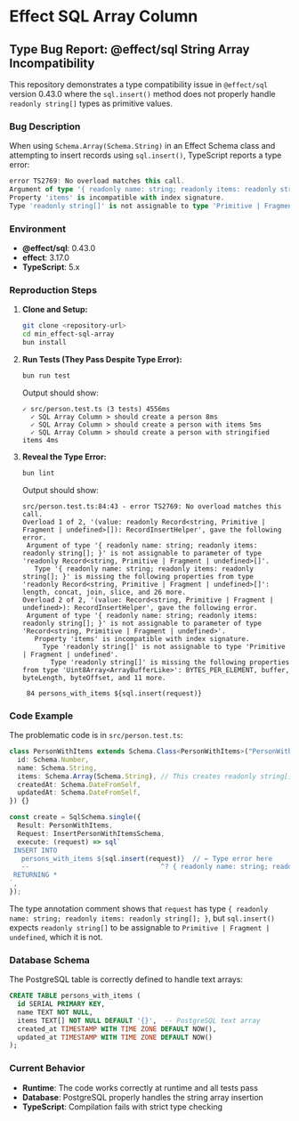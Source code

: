 # Effect SQL Array Column

## Type Bug Report: @effect/sql String Array Incompatibility

This repository demonstrates a type compatibility issue in `@effect/sql` version
0.43.0 where the `sql.insert()` method does not properly handle
`readonly string[]` types as primitive values.

### Bug Description

When using `Schema.Array(Schema.String)` in an Effect Schema class and
attempting to insert records using `sql.insert()`, TypeScript reports a type
error:

```typescript
error TS2769: No overload matches this call.
Argument of type '{ readonly name: string; readonly items: readonly string[]; }' is not assignable to parameter of type 'Record<string, Primitive | Fragment | undefined>'.
Property 'items' is incompatible with index signature.
Type 'readonly string[]' is not assignable to type 'Primitive | Fragment | undefined'.
```

### Environment

- **@effect/sql**: 0.43.0
- **effect**: 3.17.0
- **TypeScript**: 5.x

### Reproduction Steps

1. **Clone and Setup:**

   ```bash
   git clone <repository-url>
   cd min_effect-sql-array
   bun install
   ```

2. **Run Tests (They Pass Despite Type Error):**

   ```bash
   bun run test
   ```

   Output should show:

   ```text
   ✓ src/person.test.ts (3 tests) 4556ms
     ✓ SQL Array Column > should create a person 8ms
     ✓ SQL Array Column > should create a person with items 5ms
     ✓ SQL Array Column > should create a person with stringified items 4ms
   ```

3. **Reveal the Type Error:**

   ```bash
   bun lint
   ```

   Output should show:

   ```text
   src/person.test.ts:84:43 - error TS2769: No overload matches this call.
   Overload 1 of 2, '(value: readonly Record<string, Primitive | Fragment | undefined>[]): RecordInsertHelper', gave the following error.
    Argument of type '{ readonly name: string; readonly items: readonly string[]; }' is not assignable to parameter of type 'readonly Record<string, Primitive | Fragment | undefined>[]'.
      Type '{ readonly name: string; readonly items: readonly string[]; }' is missing the following properties from type 'readonly Record<string, Primitive | Fragment | undefined>[]': length, concat, join, slice, and 26 more.
   Overload 2 of 2, '(value: Record<string, Primitive | Fragment | undefined>): RecordInsertHelper', gave the following error.
    Argument of type '{ readonly name: string; readonly items: readonly string[]; }' is not assignable to parameter of type 'Record<string, Primitive | Fragment | undefined>'.
      Property 'items' is incompatible with index signature.
        Type 'readonly string[]' is not assignable to type 'Primitive | Fragment | undefined'.
          Type 'readonly string[]' is missing the following properties from type 'Uint8Array<ArrayBufferLike>': BYTES_PER_ELEMENT, buffer, byteLength, byteOffset, and 11 more.

    84 persons_with_items ${sql.insert(request)}
   ```

### Code Example

The problematic code is in `src/person.test.ts`:

```typescript
class PersonWithItems extends Schema.Class<PersonWithItems>("PersonWithItems")({
  id: Schema.Number,
  name: Schema.String,
  items: Schema.Array(Schema.String), // This creates readonly string[]
  createdAt: Schema.DateFromSelf,
  updatedAt: Schema.DateFromSelf,
}) {}

const create = SqlSchema.single({
  Result: PersonWithItems,
  Request: InsertPersonWithItemsSchema,
  execute: (request) => sql`
 INSERT INTO
   persons_with_items ${sql.insert(request)}  // ← Type error here
   --                                 ^? { readonly name: string; readonly items: readonly string[]; }
 RETURNING *
`,
});
```

The type annotation comment shows that `request` has type
`{ readonly name: string; readonly items: readonly string[]; }`, but
`sql.insert()` expects `readonly string[]` to be assignable to
`Primitive | Fragment | undefined`, which it is not.

### Database Schema

The PostgreSQL table is correctly defined to handle text arrays:

```sql
CREATE TABLE persons_with_items (
  id SERIAL PRIMARY KEY,
  name TEXT NOT NULL,
  items TEXT[] NOT NULL DEFAULT '{}',  -- PostgreSQL text array
  created_at TIMESTAMP WITH TIME ZONE DEFAULT NOW(),
  updated_at TIMESTAMP WITH TIME ZONE DEFAULT NOW()
);
```

### Current Behavior

- **Runtime**: The code works correctly at runtime and all tests pass
- **Database**: PostgreSQL properly handles the string array insertion
- **TypeScript**: Compilation fails with strict type checking
